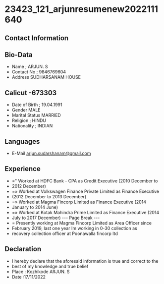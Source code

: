 # 23423_121_arjunresumenew2022111640

## Contact Information



## Bio-Data

* Name ; ARJUN. S
* Contact No ; 9846769604
* Address SUDHARSANAM HOUSE


## Calicut -673303

* Date of Birth ; 19.04.1991
* Gender MALE
* Marital Status MARRIED
* Religion ; HINDU
* Nationality ; INDIAN


## Languages

* E-Mail arjun.sudarshanam@gmail.com


## Experience

* =" Worked at HDFC Bank - CPA as Credit Executive (2010 December to
* 2012 December)
* =» Worked at Volkswagen Finance Private Limited as Finance Executive
* (2012 December to 2013 December)
* =» Worked at Magma Fincorp Limited as Finance Executive (2014
* January to 2014 June)
* =» Worked at Kotak Mahindra Prime Limited as Finance Executive (2014
* July to 2017 December)
--- Page Break ---
* = Presently working at Magma Fincorp Limited as Area Officer since
* February 2019, last one year Im working in 0-30 collection as
* recovery collection officer at Poonawalla fincorp Itd


## Declaration

* I hereby declare that the aforesaid information is true and correct to the
* best of my knowledge and true belief
* Place : Kozhikode ARJUN. S
* Date :17/11/2022

